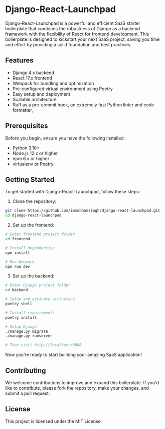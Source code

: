 # Django-React-Launchpad

Django-React-Launchpad is a powerful and efficient SaaS starter boilerplate that combines the robustness of Django as a backend framework with the flexibility of React for frontend development. This boilerplate is designed to kickstart your next SaaS project, saving you time and effort by providing a solid foundation and best practices.

## Features

- Django 4.x backend
- React 17.x frontend
- Webpack for bundling and optimization
- Pre-configured virtual environment using Poetry
- Easy setup and deployment
- Scalable architecture
- Ruff as a pre-commit hook, an extremely fast Python linter and code formatter,

## Prerequisites

Before you begin, ensure you have the following installed:

- Python 3.10+
- Node.js 12.x or higher
- npm 6.x or higher
- virtualenv or Poetry

## Getting Started

To get started with Django-React-Launchpad, follow these steps:

1. Clone the repository:

```bash
git clone https://github.com/imsubhamsingh/django-react-launchpad.git
cd django-react-launchpad
```

2. Set up the frontend:

```bash
# Enter frontend project folder
cd frontend

# Install dependencies
npm install

# Run Webpack
npm run dev
```

3. Set up the backend:

```bash
# Enter Django project folder
cd backend

# Setup and activate virtualenv
poetry shell 

# Install requirements
poetry install

# Setup Django
./manage.py migrate
./manage.py runserver

# Then visit http://localhost:8000
```

Now you're ready to start building your amazing SaaS application!

## Contributing

We welcome contributions to improve and expand this boilerplate. If you'd like to contribute, please fork the repository, make your changes, and submit a pull request.

## License

This project is licensed under the MIT License.
